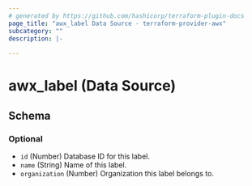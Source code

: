 ```yaml
---
# generated by https://github.com/hashicorp/terraform-plugin-docs
page_title: "awx_label Data Source - terraform-provider-awx"
subcategory: ""
description: |-
  
---
```


# awx_label (Data Source)





<!-- schema generated by tfplugindocs -->
## Schema

### Optional

- `id` (Number) Database ID for this label.
- `name` (String) Name of this label.
- `organization` (Number) Organization this label belongs to.


